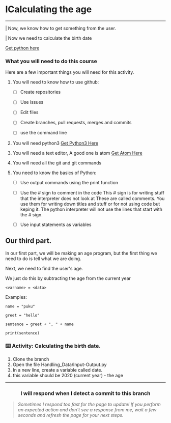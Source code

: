 # ICalculating the age

---

| Now, we know how to get something from the user.

| Now we need to calculate the birth date


[Get python here](https://python.org)

### What you will need to do this course

Here are a few important things you will need for this activity.

1. You will need to know how to use github:

    - [ ] Create repositories
  
    - [ ] Use issues
  
    - [ ] Edit files
  
    - [ ] Create branches, pull requests, merges and commits
  
    - [ ] use the command line

2. You will need python3 [Get Python3 Here](https://python.org)

3. You will need a text editor, A good one is atom [Get Atom Here](https://www.atom.io)

3. You will need all the git and git commands

4. You need to know the basics of Python:
   - [ ] Use output commands using the print function
   - [ ] Use the # sign to comment in the code
         This # sign is for writing stuff that the interpreter does not look at
         These are called comments. You use them for writing down titles and stuff or for not using code but keping it.
         The python interpreter will not use the lines that start with the # sign.
   - [ ] Use input statements as variables


## Our third part.

In our first part, we will be making an age program, but the first thing we need to do is tell what we are doing.

Next, we need to find the user's age.

We just do this by subtracting the age from the current year


`<varname> = <data>`

Examples:

 `name = "puku"`
 
 `greet = "hello"`
 
 `sentence = greet + ", " + name`
 
 `print(sentence)`


### :keyboard: Activity: Calculating the birth date.

1. Clone the branch
2. Open the file Handling_Data/Input-Output.py
3. In a new line, create a variable called date.
4. this variable should be 2020 (current year) - the age

<hr>
<h3 align="center">I will respond when I detect a commit to this branch</h3>

> _Sometimes I respond too fast for the page to update! If you perform an expected action and don't see a response from me, wait a few seconds and refresh the page for your next steps._
